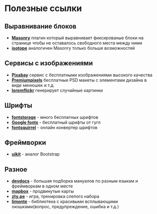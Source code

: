 # Полезные ссылки

## Выравнивание блоков
- **[Masonry](http://masonry.desandro.com/)** плагин который выравнивает фиксированые блоки на странице чтобы не оставалось свободного места между ними
- **[isotope](http://isotope.metafizzy.co)** аналогичен Masonry только больше возможностей

## Сервисы с изображениями

- **[Pixabay](https://pixabay.com/)** сервис с бесплатными изображениями высокого качества
- **[Premiumpixels](http://www.premiumpixels.com/)** бесплатные PSD макеты с элементами дизайна в виде менюшек и т.д.
- **[loremflickr](http://loremflickr.com//)** генерирует случайные картинки

## Шрифты
- **[fontstorage](https://fontstorage.com/)** - много бесплатных шрифтов
- **[Google fonts](https://fonts.google.com/)** - бесплатный шрифты от гугл
- **[fontsquirrel](https://www.fontsquirrel.com/tools/webfont-generator)** - онлайн конвертер шрифтов

## Фреймворки
- **[uikit](https://getuikit.com/)** - аналог Bootstrap

## Разное
- **[devdocs](http://devdocs.io/)** - большая подборка мануалов по разным языкам и фреймворкам в одном месте
- **[mapbox](https://www.mapbox.com/)** - продвинутые карты
- **[zty.pe](http://zty.pe/)** - игра, тренировка слепого набора
- **[limonte](https://limonte.github.io/sweetalert2/)** - библиотека с красивыми всплывающими окошками(вопрос, предупреждение, ошибка и т.д.)
